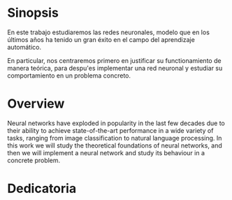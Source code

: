 # Sinopsis

En este trabajo estudiaremos las redes neuronales, modelo que en los últimos años ha tenido un gran éxito en el campo del aprendizaje automático.

En particular, nos centraremos primero en justificar su functionamiento de manera teórica, para despu'es implementar una red neuronal y estudiar su comportamiento en un problema concreto.

# Overview

Neural networks have exploded in popularity in the last few decades due to their ability to achieve state-of-the-art performance in a wide variety of tasks, ranging from image classification to natural language processing. In this work we will study the theoretical foundations of neural networks, and then we will implement a neural network and study its behaviour in a concrete problem.

# Dedicatoria
